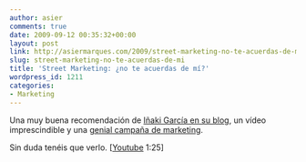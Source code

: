 ```yaml
---
author: asier
comments: true
date: 2009-09-12 00:35:32+00:00
layout: post
link: http://asiermarques.com/2009/street-marketing-no-te-acuerdas-de-mi/
slug: street-marketing-no-te-acuerdas-de-mi
title: 'Street Marketing: ¿no te acuerdas de mí?'
wordpress_id: 1211
categories:
- Marketing
---
```


Una muy buena recomendación de [Iñaki García en su blog](http://www.ombilbao.com/street-marketing-agresivo-y-directo/), un vídeo imprescindible y una [genial campaña de marketing](http://regalamemoria.com).

Sin duda tenéis que verlo. [[Youtube](http://www.youtube.com/watch?v=XwlcweCdSnI) 1:25]


